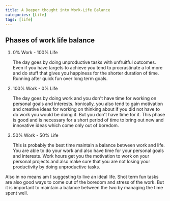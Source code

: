```yaml
---
title: A Deeper thought into Work-Life Balance
categories: [Life]
tags: [life]
---
```


## Phases of work life balance

1. 0% Work - 100% Life

    The day goes by doing unproductive tasks with unfruitful outcomes. Even if you have targets to achieve you tend to procrastinate a lot more and do stuff that gives you happiness for the shorter duration of time. Running after quick fun over long term goals.

2. 100% Work - 0% Life

    The day goes by doing work and you don't have time for working on personal goals and interests. Ironically, you also tend to gain motivation and creative ideas for working on thinking about if you did not have to do work you would be doing it. But you don't have time for it. This phase is good and is necessary for a short period of time to bring out new and innovative ideas which come only out of boredom.

3. 50% Work - 50% Life

    This is probably the best time maintain a balance between work and life. You are able to do your work and also have time for your personal goals and interests. Work hours get you the motivation to work on your personal projects and also make sure that you are not losing your productivity by doing unproductive tasks.

Also in no means am I suggesting to live an ideal life. Shot term fun tasks are also good ways to come out of the boredom and stress of the work. But it is important to maintain a balance between the two by managing the time spent well.
